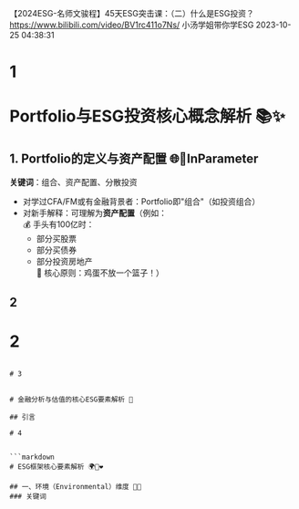 【2024ESG-名师文骏程】45天ESG突击课：（二）什么是ESG投资？
https://www.bilibili.com/video/BV1rc411o7Ns/
小汤学姐带你学ESG 2023-10-25 04:38:31

# 1


# Portfolio与ESG投资核心概念解析 📚✨

## 1. Portfolio的定义与资产配置 🌐🥚InParameter
**关键词**：组合、资产配置、分散投资  
- 对学过CFA/FM或有金融背景者：Portfolio即"组合"（如投资组合）  
- 对新手解释：可理解为**资产配置**（例如：  
  💰 手头有100亿时：  
  - 部分买股票  
  - 部分买债券  
  - 部分投资房地产  
  🔑 核心原则：鸡蛋不放一个篮子！）

## 2

# 2


```

# 3


# 金融分析与估值的核心ESG要素解析 🌟

## 引言

# 4


```markdown
# ESG框架核心要素解析 🌍💼❤️

## 一、环境（Environmental）维度 🌿🐾
### 关键词


